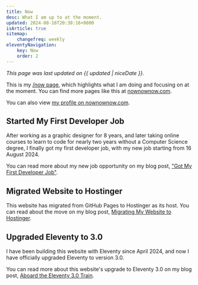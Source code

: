 ```yaml
---
title: Now
desc: What I am up to at the moment.
updated: 2024-08-16T20:38:16+0800
isArticle: true
sitemap:
    changefreq: weekly
eleventyNavigation:
    key: Now
    order: 2
---
```


*This page was last updated on {{ updated | niceDate }}.*

This is my [/now page](https://nownownow.com/about), which highlights what I am doing and focusing on at the moment. You can find more pages like this at [nownownow.com](https://nownownow.com/).

You can also view [my profile on nownownow.com](https://nownownow.com/p/D9En).

## Started My First Developer Job

After working as a graphic designer for 8 years, and later taking online courses to learn to code for nearly two years without a Computer Science degree, I finally got my first developer job, with my new job starting from 16 August 2024.

You can read more about my new job opportunity on my blog post, ["Got My First Developer Job"](/blog/posts/2024-08-16-got-my-first-developer-job/).

## Migrated Website to Hostinger

This website has migrated from GitHub Pages to Hostinger as its host. You can read about the move on my blog post, [Migrating My Website to Hostinger](/blog/posts/2024-07-31-migrating-to-hostinger).

## Upgraded Eleventy to 3.0

I have been building this website with Eleventy since April 2024, and now I have officially upgraded Eleventy to version 3.0.

You can read more about this website's upgrade to Eleventy 3.0 on my blog post, [Aboard the Eleventy 3.0 Train](/blog/posts/2024-07-19-eleventy-3-0-upgrade).
